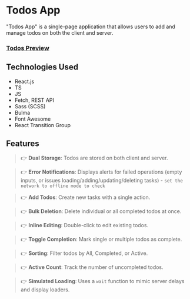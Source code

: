 # Todos App

"Todos App" is a single-page application that allows users to add and manage todos on both the client and server.

### [Todos Preview](https://todos-web.pages.dev/)

## Technologies Used

- React.js
- TS
- JS
- Fetch, REST API
- Sass (SCSS)
- Bulma
- Font Awesome
- React Transition Group

## Features

> 👉 **Dual Storage**: Todos are stored on both client and server.

> 👉 **Error Notifications**: Displays alerts for failed operations (empty inputs, or issues loading/adding/updating/deleting tasks) - `set the network to offline mode to check`

> 👉 **Add Todos**: Create new tasks with a single action.

> 👉 **Bulk Deletion**: Delete individual or all completed todos at once.

> 👉 **Inline Editing**: Double-click to edit existing todos.

> 👉 **Toggle Completion**: Mark single or multiple todos as complete.

> 👉 **Sorting**: Filter todos by All, Completed, or Active.

> 👉 **Active Count**: Track the number of uncompleted todos.

> 👉 **Simulated Loading**: Uses a `wait` function to mimic server delays and display loaders.